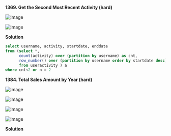 **1369. Get the Second Most Recent Activity (hard)**

![image](https://user-images.githubusercontent.com/51500878/140226048-bdbc4691-f759-4206-830e-d3a374b33f9a.png)

![image](https://user-images.githubusercontent.com/51500878/140226097-69aff27b-02e2-42bd-b1c3-e54aad84535e.png)

**Solution**

```sql
select username, activity, startdate, enddate
from (select *, 
      count(activity) over (partition by username) as cnt, 
      row_number() over (partition by username order by startdate desc) n 
      from useractivity ) a
where cnt<2 or n = 2  
```

**1384. Total Sales Amount by Year (hard)**

![image](https://user-images.githubusercontent.com/51500878/140231037-9314d872-2439-4c82-a90c-a129a3c5d5f0.png)

![image](https://user-images.githubusercontent.com/51500878/140231056-316e708e-bcf4-4cc1-a0ee-16b1ebc70bdd.png)

![image](https://user-images.githubusercontent.com/51500878/140231074-4706f4dc-a2af-49ee-9c4a-3572f96ebd17.png)

![image](https://user-images.githubusercontent.com/51500878/140231111-9a3d2f09-f078-4639-bc56-597745009bef.png)

**Solution**

```sql

```




